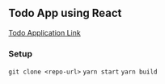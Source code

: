 ## Todo App using React 
[Todo Application Link](https://ssp4all.github.io/react-todolist)

### Setup
`git clone <repo-url>`
`yarn start`
`yarn build`